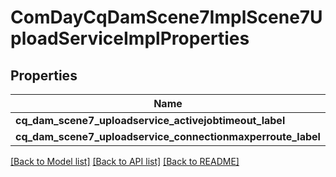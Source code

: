 # ComDayCqDamScene7ImplScene7UploadServiceImplProperties

## Properties
Name | Type | Description | Notes
------------ | ------------- | ------------- | -------------
**cq_dam_scene7_uploadservice_activejobtimeout_label** | [**\OpenAPI\Client\Model\ConfigNodePropertyInteger**](ConfigNodePropertyInteger.md) |  | [optional] 
**cq_dam_scene7_uploadservice_connectionmaxperroute_label** | [**\OpenAPI\Client\Model\ConfigNodePropertyInteger**](ConfigNodePropertyInteger.md) |  | [optional] 

[[Back to Model list]](../README.md#documentation-for-models) [[Back to API list]](../README.md#documentation-for-api-endpoints) [[Back to README]](../README.md)



